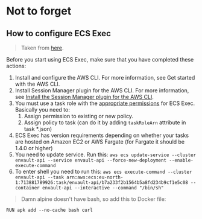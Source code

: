 # Not to forget

## How to configure ECS Exec

> Taken from [here](https://docs.aws.amazon.com/AmazonECS/latest/developerguide/ecs-exec.html#ecs-exec-prerequisites).

Before you start using ECS Exec, make sure that you have completed these actions:

1. Install and configure the AWS CLI. For more information, see Get started with the AWS CLI.
2. Install Session Manager plugin for the AWS CLI. For more information, see [Install the Session Manager plugin for the AWS CLI](https://docs.aws.amazon.com/systems-manager/latest/userguide/session-manager-working-with-install-plugin.html).
3. You must use a task role with the [appropriate permissions](https://docs.aws.amazon.com/AmazonECS/latest/developerguide/task-iam-roles.html#ecs-exec-required-iam-permissions) for ECS Exec. Basically you need to:
   1. Assign permission to existing or new policy.
   2. Assign policy to task (can do it by adding `taskRoleArn` attribute in task *.json)
4. ECS Exec has version requirements depending on whether your tasks are hosted on Amazon EC2 or AWS Fargate (for Fargate it should be 1.4.0 or higher)
5. You need to update service. Run this: `aws ecs update-service --cluster envault-api --service envault-api --force-new-deployment --enable-execute-command`
6. To enter shell you need to run this: `aws ecs execute-command --cluster envault-api --task arn:aws:ecs:eu-north-1:713881789926:task/envault-api/b7a233f2b1564b5a8fd234b9cf1e5c08 --container envault-api --interactive --command "/bin/sh"`
> Damn alpine doesn't have bash, so add this to Docker file:
```
RUN apk add --no-cache bash curl
```
  
